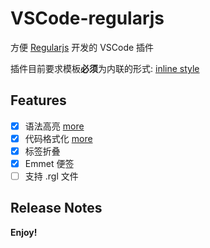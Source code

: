 # VSCode-regularjs

方便 [Regularjs](https://github.com/regularjs/regular) 开发的 VSCode 插件

插件目前要求模板**必须**为内联的形式: [inline style](docs/syntax-highlight.md)

## Features

- [x] 语法高亮 [more](docs/syntax-highlight.md)
- [x] 代码格式化 [more](docs/code-format.md)
- [x] 标签折叠
- [x] Emmet 便签
- [ ] 支持 .rgl 文件

## Release Notes

**Enjoy!**
